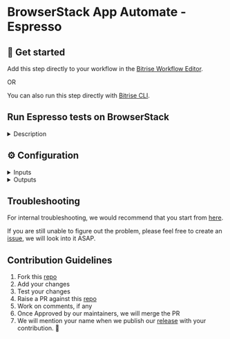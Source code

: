 # BrowserStack App Automate - Espresso

## 🧩 Get started

Add this step directly to your workflow in the [Bitrise Workflow Editor](https://devcenter.bitrise.io/en/steps-and-workflows/introduction-to-workflows.html).

OR

You can also run this step directly with [Bitrise CLI]([https://github.com/bitrise-io/bitrise](https://github.com/bitrise-io/bitrise#bitrise-offline-cli)).

## Run Espresso tests on BrowserStack

<details>
<summary>Description</summary>

Run your Espresso tests on BrowserStack App Automate. This step collects the built APK from `$BITRISE_APK_PATH` and test apk from `$BITRISE_TEST_APK_PATH` environment variables.

## Configure the Step

Before configuring this step, make sure you install [Bitrise CLI](https://github.com/bitrise-io/bitrise) on your machine.

Complete the following steps:

1. Open the Workflow you want to use in the Workflow Editor.
​
2. Before adding this step, add the [Android Build for UI testing](https://www.bitrise.io/integrations/steps/android-build-for-ui-testing) Step to your Workflow & configure it.
​
4. Add the **BrowserStack App Automate - Espresso** step right after the **Android Build for UI testing** step.
​
5. Add your BrowserStack Username and Access Key in the **Authentication** step input.
​
6. For **App & Test Suite** step inputs, the **Android Build for UI Testing** step exports an APK and a test APK, and their paths get automatically set in the APK path and Test APK path input fields. If you are not using **Android Build for UI Testing** step, make sure the **App path** input points to the path of the APK or AAB file of your app and test suite.
​
7. Add one or more devices in the **Devices** step input.
​
8. Configure additional step inputs like **Debug logs** and **Test Configurations** and start your build.

</details>

## ⚙️ Configuration

<details>
<summary>Inputs</summary>

| Key | Description | Flags | Default |
| --- | --- | --- | --- |
| `app_apk_path` | Path of the app (.apk) file. | required | `$BITRISE_APK_PATH` |
| `testsuite_apk_path` | Path of the test suite (.apk) file . | required | `$BITRISE_TEST_APK_PATH` |
| `devices` | Name of one or more device-OS combination in new line. For example: <br /> `Samsung Galaxy S9 Plus-9.0` <br />`Google Pixel 3a-9.0` | required | `Samsung Galaxy S9 Plus-9.0` |
| `instrumentation_logs` | Generate instrumentation logs of the test session  |  | `true` |
| `network_logs` | Generate network logs of your Espresso test sessions to capture network traffic, latency, etc. |  | `false` |
| `device_logs` | Generate device logs (Android logcat) |  | `false` |
| `debug_screenshots` | Capture the screenshots of the test execution|  | `false` |
| `video_recording` | Record video of the test execution  |  | `true` |
| `project` | Project name of the tests |  |  |
| `project_notify_url` | A callback URL to enable BrowserStack notify about completion of build under a given project.   |  |  |
| `use_local` | Enable local testing to retrieve app data hosted on local/private servers  |  | `false` |
| `use_test_sharding` | Enable test sharding to split tests cases into different groups instead of running them sequentially. <br />Add the sharding value json here. Examples: **Input for auto strategy**: <br /> ```{"numberOfShards": 2}, "devices": ["Google Pixel 3-9.0"]``` <br /> **Input for package strategy**:```{"numberOfShards": 2, "mapping": [{"name": "Shard 1", "strategy": "package", "values": ["com.foo.login", "com.foo.logout"]}, {"name": "Shard 2", "strategy": "package", "values": ["com.foo.dashboard"]}]}```  **Input for class strategy**: ```{"numberOfShards": 2, "mapping": [{"name": "Shard 1", "strategy": "class", "values": ["com.foo.login.user", "com.foo.login.admin"]}, {"name": "Shard 2", "strategy": "class", "values": ["com.foo.logout.user"]}]}```|  |  |
| `clear_app_data` | Enable to clear app data after every test run|  | `false`  |
| `filter_test` | "Key-value pairs of filters to run tests from supported test filtering strategies: class, package, annotation, size <br /> Examples: **For class filtering strategy**: `class com.android.foo.ClassA, class com.android.foo.ClassB,class com.android.foo.ClassC` <br /> **For package filtering strategy**: `package com.android.foo` <br /> **For annotation filtering strategy**: `size small`,`size medium`,`size large`  |  |  |
| `use_single_runner_invocation` | Enable to run all tests in a single instrumentation process to reduce overall build time.  |  | `false`  |
| `use_mock_server` | Enable to mock a web server in your espresso tests to mock your API responses. Learn more. |  | `false` |
| `check_build_status` | Wait for BrowserStack to complete the execution and get the test results  |  | `true` |
| `api_params` |"New line separated variables, key and value seperated by `=` For example: `coverage=true` <br />`geoLocation=CN"` |  |  |

</details>

<details>
<summary>Outputs</summary>

| Environment Variable | Description |
| --- | --- |
| `$BROWSERSTACK_BUILD_URL` |BrowserStack Dashboard url for the executed build|
| `$BROWSERSTACK_BUILD_STATUS`| Status of the executed build. Check out the [test results guide](https://www.browserstack.com/docs/app-automate/espresso/view-test-results) to learn about available status  |

</details>

## Troubleshooting

For internal troubleshooting, we would recommend that you start from [here](https://devcenter.bitrise.io/en/builds/build-data-and-troubleshooting.html).

If you are still unable to figure out the problem, please feel free to create an [issue](https://github.com/browserstack/browserstack-bitrise-espresso-step/issues), we will look into it ASAP.

## Contribution Guidelines

1. Fork this [repo](https://github.com/browserstack/browserstack-bitrise-espresso-step)
2. Add your changes
3. Test your changes
4. Raise a PR against this [repo](https://github.com/browserstack/browserstack-bitrise-espresso-step)
5. Work on comments, if any
6. Once Approved by our maintainers, we will merge the PR
7. We will mention your name when we publish our [release](https://github.com/browserstack/browserstack-bitrise-espresso-step/releases) with your contribution. :slightly_smiling_face:
